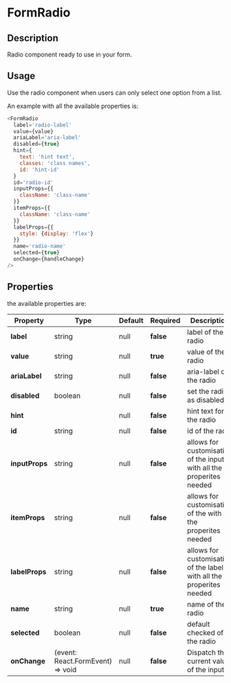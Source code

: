# FormRadio

## Description

Radio component ready to use in your form.

## Usage

Use the radio component when users can only select one option from a list.

An example with all the available properties is:

```js
<FormRadio
  label='radio-label'
  value={value}
  ariaLabel='aria-label'
  disabled={true}
  hint={
    text: 'hint text',
    classes: 'class names',
    id: 'hint-id'
  }
  id='radio-id'
  inputProps={{
    className: 'class-name'
  }}
  itemProps={{
    className: 'class-name'
  }}
  labelProps={{
    style: {display: 'flex'}
  }}
  name='radio-name'
  selected={true}
  onChange={handleChange}
/>
```

## Properties

the available properties are:

| Property             | Type                                               | Default | Required  | Description                                                           |
| -------------------- | -------------------------------------------------- | ------- | --------- | --------------------------------------------------------------------- |
| **label**            | string                                             | null    | **false** | label of the radio                                                    |
| **value**            | string                                             | null    | **true**  | value of the radio                                                    |
| **ariaLabel**        | string                                             | null    | **false** | aria-label of the radio                                               |
| **disabled**         | boolean                                            | null    | **false** | set the radio as disabled                                             |
| **hint**             | <HintProps>                                        | null    | **false** | hint text for the radio                                               |
| **id**               | string                                             | null    | **false** | id of the radio                                                       |
| **inputProps**       | string                                             | null    | **false** | allows for customisation of the inputs with all the properites needed |
| **itemProps**        | string                                             | null    | **false** | allows for customisation of the with all the properites needed        |
| **labelProps**       | string                                             | null    | **false** | allows for customisation of the label with all the properites needed  |
| **name**             | string                                             | null    | **true**  | name of the radio                                                     |
| **selected**         | boolean                                            | null    | **false** | default checked of the radio                                          |
| **onChange**         | (event: React.FormEvent<HTMLInputElement>) => void | null    | **false** | Dispatch the current value of the input                               |